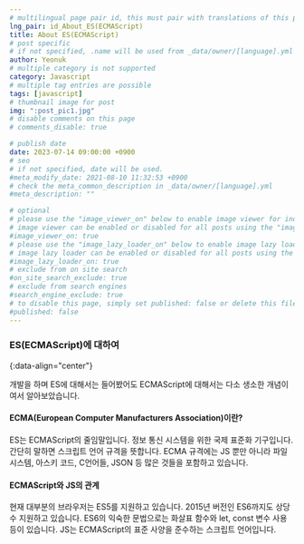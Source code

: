 ```yaml
---
# multilingual page pair id, this must pair with translations of this page. (This name must be unique)
lng_pair: id_About_ES(ECMAScript)
title: About ES(ECMAScript)
# post specific
# if not specified, .name will be used from _data/owner/[language].yml
author: Yeonuk
# multiple category is not supported
category: Javascript
# multiple tag entries are possible
tags: [javascript]
# thumbnail image for post
img: ":post_pic1.jpg"
# disable comments on this page
# comments_disable: true

# publish date
date: 2023-07-14 09:00:00 +0900
# seo
# if not specified, date will be used.
#meta_modify_date: 2021-08-10 11:32:53 +0900
# check the meta_common_description in _data/owner/[language].yml
#meta_description: ""

# optional
# please use the "image_viewer_on" below to enable image viewer for individual pages or posts (_posts/ or [language]/_posts folders).
# image viewer can be enabled or disabled for all posts using the "image_viewer_posts: true" setting in _data/conf/main.yml.
#image_viewer_on: true
# please use the "image_lazy_loader_on" below to enable image lazy loader for individual pages or posts (_posts/ or [language]/_posts folders).
# image lazy loader can be enabled or disabled for all posts using the "image_lazy_loader_posts: true" setting in _data/conf/main.yml.
#image_lazy_loader_on: true
# exclude from on site search
#on_site_search_exclude: true
# exclude from search engines
#search_engine_exclude: true
# to disable this page, simply set published: false or delete this file
#published: false
---
```


<!-- outline-start -->

### ES(ECMAScript)에 대하여

{:data-align="center"}

<!-- outline-end -->

개발을 하며 ES에 대해서는 들어봤어도 ECMAScript에 대해서는 다소 생소한 개념이여서 알아보았습니다.

#### ECMA(European Computer Manufacturers Association)이란?

ES는 ECMAScript의 줄임말입니다. 정보 통신 시스템을 위한 국제 표준화 기구입니다. 간단히 말하면 스크립트 언어 규격을 뜻합니다.
ECMA 규격에는 JS 뿐만 아니라 파일 시스템, 아스키 코드, C언어들, JSON 등 많은 것들을 포함하고 있습니다.

#### ECMAScript와 JS의 관계

현재 대부분의 브라우저는 ES5를 지원하고 있습니다. 2015년 버전인 ES6까지도 상당수 지원하고 있습니다. ES6의 익숙한 문법으로는 화살표 함수와 let, const 변수 사용 등이 있습니다.
JS는 ECMAScript의 표준 사양을 준수하는 스크립트 언어입니다.
